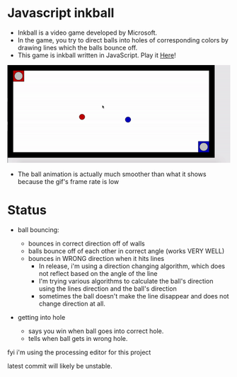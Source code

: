 # Javascript inkball
 - Inkball is a video game developed by Microsoft.
 - In the game, you try to direct balls into holes of corresponding colors by drawing lines which the balls bounce off.
 - This game is inkball written in JavaScript. Play it [Here](https://skparab1.itch.io/javascript-inkball)!

![](inkball_gif2.gif)

- The ball animation is actually much smoother than what it shows because the gif's frame rate is low

# Status
  - ball bouncing:
    - bounces in correct direction off of walls
    - balls bounce off of each other in correct angle (works VERY WELL)
    - bounces in WRONG direction when it hits lines
      - In release, i'm using a direction changing algorithm, which does not reflect based on the angle of the line
      - I'm trying various algorithms to calculate the ball's direction using the lines direction and the ball's direction
      - sometimes the ball doesn't make the line disappear and does not change direction at all.

  - getting into hole
    - says you win when ball goes into correct hole.
    - tells when ball gets in wrong hole.

fyi i'm using the processing editor for this project

latest commit will likely be unstable.



